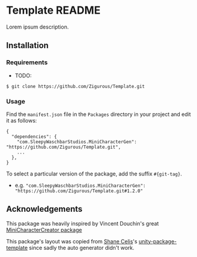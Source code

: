 # Template README

Lorem ipsum description.

## Installation

### Requirements

* TODO:

```
$ git clone https://github.com/Zigurous/Template.git
```

### Usage

Find the `manifest.json` file in the `Packages` directory in your project and edit it as follows:
```
{
  "dependencies": {
    "com.SleepyWaschbarStudios.MiniCharacterGen": "https://github.com/Zigurous/Template.git",
    ...
  },
}
```
To select a particular version of the package, add the suffix `#{git-tag}`.

* e.g. `"com.SleepyWaschbarStudios.MiniCharacterGen": "https://github.com/Zigurous/Template.git#1.2.0"`


## Acknowledgements

This package was heavily inspired by Vincent Douchin's great [MiniCharacterCreator package](https://github.com/VincentDouchin/MiniCharacterCreator?tab=readme-ov-file)

This package's layout was copied from [Shane Celis](https://twitter.com/shanecelis)'s [unity-package-template](https://github.com/shanecelis/unity-package-template) since sadly the auto generator didn't work.
